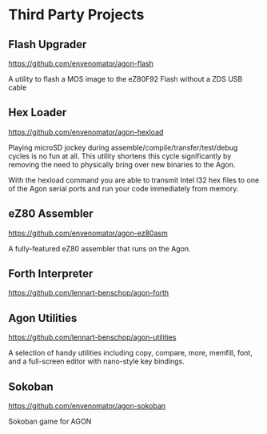 # Third Party Projects

## Flash Upgrader

https://github.com/envenomator/agon-flash

A utility to flash a MOS image to the eZ80F92 Flash without a ZDS USB cable

## Hex Loader

https://github.com/envenomator/agon-hexload

Playing microSD jockey during assemble/compile/transfer/test/debug cycles is no fun at all. This utility shortens this cycle significantly by removing the need to physically bring over new binaries to the Agon.

With the hexload command you are able to transmit Intel I32 hex files to one of the Agon serial ports and run your code immediately from memory.

## eZ80 Assembler

https://github.com/envenomator/agon-ez80asm

A fully-featured eZ80 assembler that runs on the Agon.

## Forth Interpreter

https://github.com/lennart-benschop/agon-forth

## Agon Utilities

https://github.com/lennart-benschop/agon-utilities

A selection of handy utilities including copy, compare, more, memfill, font, and a full-screen editor with nano-style key bindings.

## Sokoban

https://github.com/envenomator/agon-sokoban

Sokoban game for AGON

